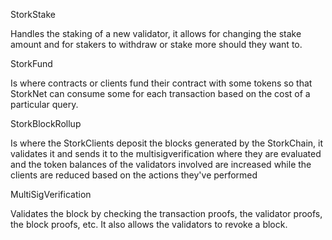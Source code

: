 StorkStake 

Handles the staking of a new validator, it allows for changing the stake amount and for stakers to withdraw or stake more should they want to.

StorkFund 

Is where contracts or clients fund their contract with some tokens so that StorkNet can consume some for each transaction based on the cost of a particular query. 

StorkBlockRollup

Is where the StorkClients deposit the blocks generated by the StorkChain, it validates it and sends it to the multisigverification where they are evaluated and the token balances of the validators involved are increased while the clients are reduced based on the actions they've performed

MultiSigVerification

Validates the block by checking the transaction proofs, the validator proofs, the block proofs, etc. It also allows the validators to revoke a block. 
